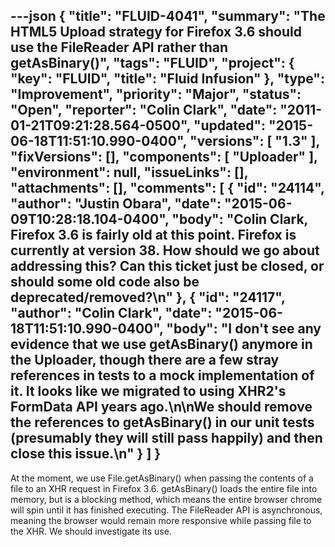 ---json
{
  "title": "FLUID-4041",
  "summary": "The HTML5 Upload strategy for Firefox 3.6 should use the FileReader API rather than getAsBinary()",
  "tags": "FLUID",
  "project": {
    "key": "FLUID",
    "title": "Fluid Infusion"
  },
  "type": "Improvement",
  "priority": "Major",
  "status": "Open",
  "reporter": "Colin Clark",
  "date": "2011-01-21T09:21:28.564-0500",
  "updated": "2015-06-18T11:51:10.990-0400",
  "versions": [
    "1.3"
  ],
  "fixVersions": [],
  "components": [
    "Uploader"
  ],
  "environment": null,
  "issueLinks": [],
  "attachments": [],
  "comments": [
    {
      "id": "24114",
      "author": "Justin Obara",
      "date": "2015-06-09T10:28:18.104-0400",
      "body": "Colin Clark, Firefox 3.6 is fairly old at this point. Firefox is currently at version 38. How should we go about addressing this? Can this ticket just be closed, or should some old code also be deprecated/removed?\n"
    },
    {
      "id": "24117",
      "author": "Colin Clark",
      "date": "2015-06-18T11:51:10.990-0400",
      "body": "I don't see any evidence that we use getAsBinary() anymore in the Uploader, though there are a few stray references in tests to a mock implementation of it. It looks like we migrated to using XHR2's FormData API years ago.\n\nWe should remove the references to getAsBinary() in our unit tests (presumably they will still pass happily) and then close this issue.\n"
    }
  ]
}
---
At the moment, we use File.getAsBinary() when passing the contents of a file to an XHR request in Firefox 3.6. getAsBinary() loads the entire file into memory, but is a blocking method, which means the entire browser chrome will spin until it has finished executing. The FileReader API is asynchronous, meaning the browser would remain more responsive while passing file to the XHR. We should investigate its use.

        